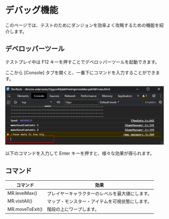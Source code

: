 デバッグ機能
==========

このページでは、テストのためにダンジョンを効率よく攻略するための機能を紹介します。

デベロッパーツール
----------

テストプレイ中は F12 キーを押すことでデベロッパーツールを起動できます。

ここから [Console] タブを開くと、一番下にコマンドを入力することができます。

![](img/debug-1.png)

以下のコマンドを入力して Enter キーを押すと、様々な効果が得られます。

コマンド
----------

| コマンド | 効果 |
|----------|------|
| MR.levelMax() | プレイヤーキャラクターのレベルを最大値にします。 |
| MR.visitAll() | マップ・モンスター・アイテムを可視状態にします。 |
| MR.moveToExit() | 階段の上にワープします。 |



